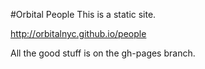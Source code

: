 #Orbital People
This is a static site.

http://orbitalnyc.github.io/people

All the good stuff is on the gh-pages branch.
